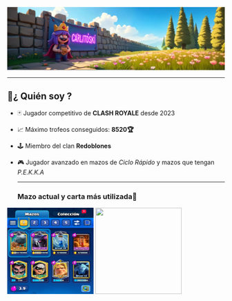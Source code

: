 <img src='https://github.com/Carlitoski/carlitoskii/blob/main/freepik__a-clash-royale-battle-banner-featuring-the-mini-pe__8734.png' width='1000px'/>

***
## 👑¿ Quién soy ?

- 🃏 Jugador competitivo de **CLASH ROYALE** desde 2023
- 📈 Máximo trofeos conseguidos: **8520🏆**
- 🕹️ Miembro del clan **Redoblones**
- 🎮 Jugador avanzado en mazos de *Ciclo Rápido* y mazos que tengan *P.E.K.K.A*

  ***
  ### Mazo actual y carta más utilizada🧩

<img src='https://github.com/Carlitoski/carlitoskii/blob/main/IMG-20250528-WA0013.jpg' width='200px' height=' 200px'/> <img src='' width='200px' height=' 200px'/> 
